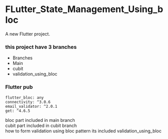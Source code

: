 # FLutter_State_Management_Using_bloc

A new Flutter project.

### this project have 3 branches 
 - Branches
  - Main
  - cubit
  - validation_using_bloc

### Flutter pub
```
flutter_bloc: any
connectivity: ^3.0.6
email_validator: ^2.0.1
get: ^4.6.5

```

<p>   bloc part included in main branch <br> cubit part included in cubit branch <br> how to form validation using bloc pattern its included validation_using_bloc </>
